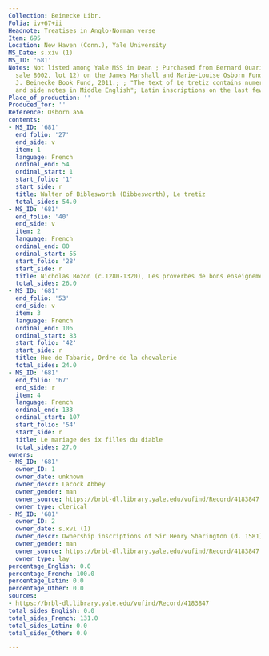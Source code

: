 ```yaml
---
Collection: Beinecke Libr.
Folia: iv+67+ii
Headnote: Treatises in Anglo-Norman verse
Item: 695
Location: New Haven (Conn.), Yale University
MS_Date: s.xiv (1)
MS_ID: '681'
Notes: Not listed among Yale MSS in Dean ; Purchased from Bernard Quaritch, Ltd. (Christies
  sale 8002, lot 12) on the James Marshall and Marie-Louise Osborn Fund and the Edwin
  J. Beinecke Book Fund, 2011.; ; "The text of Le tretiz contains numerous interlineations
  and side notes in Middle English"; Latin inscriptions on the last few leaves
Place_of_production: ''
Produced_for: ''
Reference: Osborn a56
contents:
- MS_ID: '681'
  end_folio: '27'
  end_side: v
  item: 1
  language: French
  ordinal_end: 54
  ordinal_start: 1
  start_folio: '1'
  start_side: r
  title: Walter of Biblesworth (Bibbesworth), Le tretiz
  total_sides: 54.0
- MS_ID: '681'
  end_folio: '40'
  end_side: v
  item: 2
  language: French
  ordinal_end: 80
  ordinal_start: 55
  start_folio: '28'
  start_side: r
  title: Nicholas Bozon (c.1280-1320), Les proverbes de bons enseignements
  total_sides: 26.0
- MS_ID: '681'
  end_folio: '53'
  end_side: v
  item: 3
  language: French
  ordinal_end: 106
  ordinal_start: 83
  start_folio: '42'
  start_side: r
  title: Hue de Tabarie, Ordre de la chevalerie
  total_sides: 24.0
- MS_ID: '681'
  end_folio: '67'
  end_side: r
  item: 4
  language: French
  ordinal_end: 133
  ordinal_start: 107
  start_folio: '54'
  start_side: r
  title: Le mariage des ix filles du diable
  total_sides: 27.0
owners:
- MS_ID: '681'
  owner_ID: 1
  owner_date: unknown
  owner_descr: Lacock Abbey
  owner_gender: man
  owner_source: https://brbl-dl.library.yale.edu/vufind/Record/4183847
  owner_type: clerical
- MS_ID: '681'
  owner_ID: 2
  owner_date: s.xvi (1)
  owner_descr: Ownership inscriptions of Sir Henry Sharington (d. 1581)
  owner_gender: man
  owner_source: https://brbl-dl.library.yale.edu/vufind/Record/4183847
  owner_type: lay
percentage_English: 0.0
percentage_French: 100.0
percentage_Latin: 0.0
percentage_Other: 0.0
sources:
- https://brbl-dl.library.yale.edu/vufind/Record/4183847
total_sides_English: 0.0
total_sides_French: 131.0
total_sides_Latin: 0.0
total_sides_Other: 0.0

---
```

